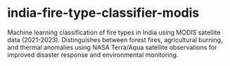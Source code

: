 # india-fire-type-classifier-modis
Machine learning classification of fire types in India using MODIS satellite data (2021-2023). Distinguishes between forest fires, agricultural burning, and thermal anomalies using NASA Terra/Aqua satellite observations for improved disaster response and environmental monitoring.
